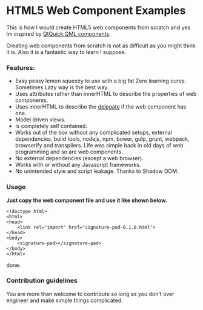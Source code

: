 # HTML5 Web Component Examples #

This is how I would create HTML5 web components from scratch and yes Im inspired by [QtQuick QML components](http://doc.qt.io/qt-5/qml-qtqml-component.html).

Creating web components from scratch is not as difficult as you might think it is.
Also it is a fantastic way to learn I suppose.

### Features: ###
* Easy peasy lemon squeezy to use with a big fat Zero learning curve. Sometimes Lazy way is the best way.
* Uses attributes rather than innerHTML to describe the properties of web components.
* Uses innerHTML to describe the [delegate](http://doc.qt.io/qt-5/qtquick-modelviewsdata-modelview.html#view-delegates) if the web component has one.
* Model driven views.
* Is completely self contained.
* Works out of the box without any complicated setups, external dependencies, build tools, nodejs, npm, bower, gulp, grunt, webpack, browserify and transpilers. Life was simple back in old days of web programming and so are web components.
* No external dependencies (except a web browser).
* Works with or without any Javascript frameworks.
* No unintended style and script leakage. Thanks to Shadow DOM.

### Usage ###
**Just copy the web component file and use it like shown below.**
```
<!doctype html>
<html>
<head>
    <link rel="import" href="signature-pad-0.1.0.html">
</head>
<body>
    <signature-pad></signature-pad>
</body>
</html>
```
done.

### Contribution guidelines ###
You are more than welcome to contribute so long as you don't over engineer and make simple things complicated.